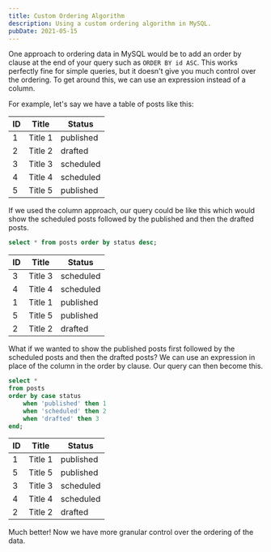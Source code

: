 ```yaml
---
title: Custom Ordering Algorithm
description: Using a custom ordering algorithm in MySQL.
pubDate: 2021-05-15
---
```


One approach to ordering data in MySQL would be to add an order by clause at the end of your query such as `ORDER BY id ASC`. This works perfectly fine for simple queries, but it doesn't give you much control over the ordering. To get around this, we can use an expression instead of a column.

For example, let's say we have a table of posts like this:

| ID | Title | Status |
| --- | --- | --- |
| 1 | Title 1  | published |
| 2 | Title 2  | drafted |
| 3 | Title 3  | scheduled |
| 4 | Title 4  | scheduled |
| 5 | Title 5  | published |

If we used the column approach, our query could be like this which would show the scheduled posts followed by the published and then the drafted posts.

```sql
select * from posts order by status desc;
```

| ID | Title | Status |
| --- | --- | --- |
| 3 | Title 3 | scheduled |
| 4 | Title 4 | scheduled |
| 1 | Title 1 | published |
| 5 | Title 5 | published |
| 2 | Title 2 | drafted |

What if we wanted to show the published posts first followed by the scheduled posts and then the drafted posts? We can use an expression in place of the column in the order by clause. Our query can then become this.

```sql
select *
from posts
order by case status
    when 'published' then 1
    when 'scheduled' then 2
    when 'drafted' then 3
end;
```

| ID | Title | Status |
| --- | --- | --- |
| 1 | Title 1 | published |
| 5 | Title 5 | published |
| 3 | Title 3 | scheduled |
| 4 | Title 4 | scheduled |
| 2 | Title 2 | drafted |

Much better! Now we have more granular control over the ordering of the data.
